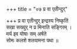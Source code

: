 +++
title = "०७ प्र वा एतीन्दुर्"

+++
प्र वा एतीन्दुर् इन्द्रस्य निष्कृतिं  
सखा सख्युर् न प्र मिनाति सङ्गिरम् ।  
मर्य इव योषाः सम् अर्षते  
सोमः कलशे शतयामना पथा ॥